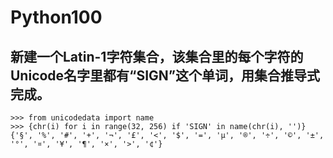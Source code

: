 # Python100



## 新建一个Latin-1字符集合，该集合里的每个字符的Unicode名字里都有“SIGN”这个单词，用集合推导式完成。


```
>>> from unicodedata import name
>>> {chr(i) for i in range(32, 256) if 'SIGN' in name(chr(i), '')}
{'§', '%', '#', '+', '¬', '£', '<', '$', '=', 'µ', '®', '÷', '©', '±', '°', '¤', '¥', '¶', '×', '>', '¢'}
```

